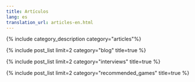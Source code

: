 ```yaml
---
title: Artículos
lang: es
translation_url: articles-en.html
---
```


{% include category_description category="articles"%}

{% include post_list limit=2 category="blog" title=true %}

{% include post_list limit=2 category="interviews" title=true %}

{% include post_list limit=2 category="recommended_games" title=true %}
